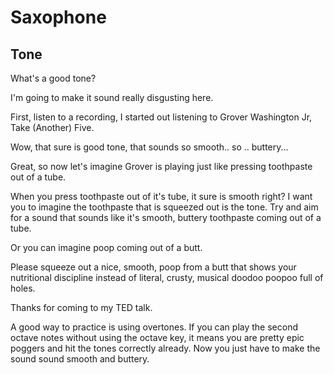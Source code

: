 # Saxophone
## Tone
What's a good tone? 

I'm going to make it sound really disgusting here.

First, listen to a recording, I started out listening to Grover Washington Jr, Take (Another) Five.

Wow, that sure is good tone, that sounds so smooth.. so .. buttery...

Great, so now let's imagine Grover is playing just like pressing toothpaste out of a tube.

When you press toothpaste out of it's tube, it sure is smooth right? I want you to imagine the toothpaste that is squeezed out is the tone. Try and aim for a sound that sounds like it's smooth, buttery toothpaste coming out of a tube.

Or you can imagine poop coming out of a butt.

Please squeeze out a nice, smooth, poop from a butt that shows your nutritional discipline instead of literal, crusty, musical doodoo poopoo full of holes.

Thanks for coming to my TED talk.

A good way to practice is using overtones. If you can play the second octave notes without using the octave key, it means you are pretty epic poggers and hit the tones correctly already. Now you just have to make the sound sound smooth and buttery.